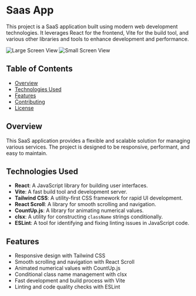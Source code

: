 # Saas App

This project is a SaaS application built using modern web development technologies. It leverages React for the frontend, Vite for the build tool, and various other libraries and tools to enhance development and performance.

![Large Screen View](https://github.com/user-attachments/assets/ea6f44d5-229e-48dd-b0d3-a2362c2cd0c7)
![Small Screen View](https://github.com/user-attachments/assets/2266bb93-dd04-41f7-ac52-134aab3d3d01)

## Table of Contents

- [Overview](#overview)
- [Technologies Used](#technologies-used)
- [Features](#features)
- [Contributing](#contributing)
- [License](#license)

## Overview

This SaaS application provides a flexible and scalable solution for managing various services. The project is designed to be responsive, performant, and easy to maintain.

## Technologies Used

- **React**: A JavaScript library for building user interfaces.
- **Vite**: A fast build tool and development server.
- **Tailwind CSS**: A utility-first CSS framework for rapid UI development.
- **React Scroll**: A library for smooth scrolling and navigation.
- **CountUp.js**: A library for animating numerical values.
- **clsx**: A utility for constructing `className` strings conditionally.
- **ESLint**: A tool for identifying and fixing linting issues in JavaScript code.

## Features

- Responsive design with Tailwind CSS
- Smooth scrolling and navigation with React Scroll
- Animated numerical values with CountUp.js
- Conditional class name management with clsx
- Fast development and build process with Vite
- Linting and code quality checks with ESLint

